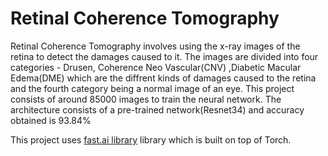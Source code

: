 # Retinal Coherence Tomography
Retinal Coherence Tomography involves using the x-ray images of the retina to detect the damages caused to it. The images are divided into four categories - Drusen, Coherence Neo Vascular(CNV) ,Diabetic Macular Edema(DME) which are the diffrent kinds of damages caused to the retina and the fourth category being a normal image of an eye. This project consists of around 85000 images to train the neural network. The architecture consists of a pre-trained network(Resnet34) and accuracy obtained is 93.84%


This project uses [fast.ai library](https://github.com/fastai/fastai) library which  is built on top of Torch.
